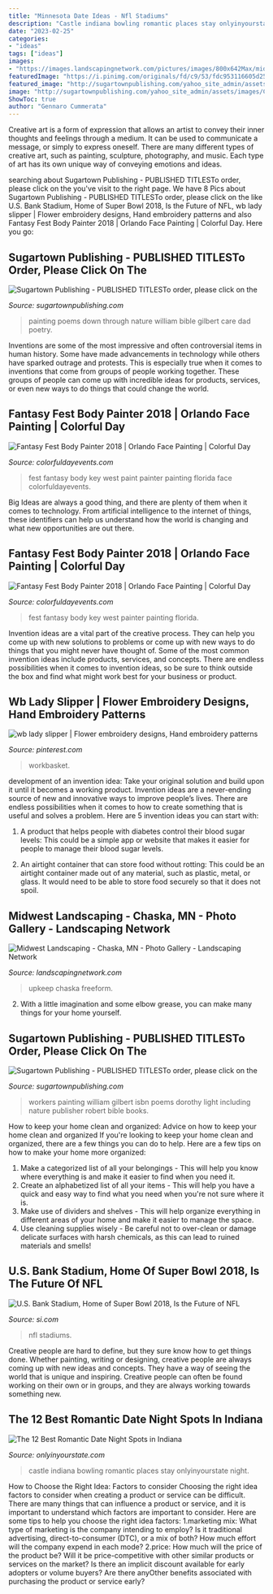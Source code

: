 ```yaml
---
title: "Minnesota Date Ideas - Nfl Stadiums"
description: "Castle indiana bowling romantic places stay onlyinyourstate night"
date: "2023-02-25"
categories:
- "ideas"
tags: ["ideas"]
images:
- "https://images.landscapingnetwork.com/pictures/images/800x642Max/midwest-landscaping_54/freeform-swimming-pool-property-upkeep-services_2035.jpg"
featuredImage: "https://i.pinimg.com/originals/fd/c9/53/fdc953116605d25cb2d4038c55185aeb.jpg"
featured_image: "http://sugartownpublishing.com/yahoo_site_admin/assets/images/Cathy-Dana-cover_sm.89183628_std.jpg"
image: "http://sugartownpublishing.com/yahoo_site_admin/assets/images/Cathy-Dana-cover_sm.89183628_std.jpg"
ShowToc: true
author: "Gennaro Cummerata"
---
```



Creative art is a form of expression that allows an artist to convey their inner thoughts and feelings through a medium. It can be used to communicate a message, or simply to express oneself. There are many different types of creative art, such as painting, sculpture, photography, and music. Each type of art has its own unique way of conveying emotions and ideas.

	

		
searching about Sugartown Publishing - PUBLISHED TITLESTo order, please click on the you've visit to the right page. We have 8 Pics about Sugartown Publishing - PUBLISHED TITLESTo order, please click on the like U.S. Bank Stadium, Home of Super Bowl 2018, Is the Future of NFL, wb lady slipper | Flower embroidery designs, Hand embroidery patterns and also Fantasy Fest Body Painter 2018 | Orlando Face Painting | Colorful Day. Here you go:
		
    
## Sugartown Publishing - PUBLISHED TITLESTo Order, Please Click On The

<img loading=lazy src="http://sugartownpublishing.com/yahoo_site_admin/assets/images/Cathy-Dana-cover_sm.89183628_std.jpg" onerror="this.onerror=null;this.src='https://tse2.mm.bing.net/th?id=OIP.31-AppI3G-nZ9WYDicoiEwAAAA&amp;pid=15.1';" alt="Sugartown Publishing - PUBLISHED TITLESTo order, please click on the">

_Source: sugartownpublishing.com_

>painting poems down through nature william bible gilbert care dad poetry. 

	

Inventions are some of the most impressive and often controversial items in human history. Some have made advancements in technology while others have sparked outrage and protests. This is especially true when it comes to inventions that come from groups of people working together. These groups of people can come up with incredible ideas for products, services, or even new ways to do things that could change the world.

    
## Fantasy Fest Body Painter 2018 | Orlando Face Painting | Colorful Day

<img loading=lazy src="https://colorfuldayevents.com/wp-content/florida-face-painter/fantasy-fest/fantasy-fest-body-paint-ideas-2016.jpg" onerror="this.onerror=null;this.src='https://tse2.mm.bing.net/th?id=OIP.c4IL8dJbiY_QJH3ZEKrnhgAAAA&amp;pid=15.1';" alt="Fantasy Fest Body Painter 2018 | Orlando Face Painting | Colorful Day">

_Source: colorfuldayevents.com_

>fest fantasy body key west paint painter painting florida face colorfuldayevents. 

	

Big Ideas are always a good thing, and there are plenty of them when it comes to technology. From artificial intelligence to the internet of things, these identifiers can help us understand how the world is changing and what new opportunities are out there.

    
## Fantasy Fest Body Painter 2018 | Orlando Face Painting | Colorful Day

<img loading=lazy src="https://colorfuldayevents.com/wp-content/florida-face-painter/fantasy-fest/IMG_2639.jpg" onerror="this.onerror=null;this.src='https://tse1.mm.bing.net/th?id=OIP.0gphE3BumTKTgN3eZt2angAAAA&amp;pid=15.1';" alt="Fantasy Fest Body Painter 2018 | Orlando Face Painting | Colorful Day">

_Source: colorfuldayevents.com_

>fest fantasy body key west painter painting florida. 

	

Invention ideas are a vital part of the creative process. They can help you come up with new solutions to problems or come up with new ways to do things that you might never have thought of. Some of the most common invention ideas include products, services, and concepts. There are endless possibilities when it comes to invention ideas, so be sure to think outside the box and find what might work best for your business or product.

    
## Wb Lady Slipper | Flower Embroidery Designs, Hand Embroidery Patterns

<img loading=lazy src="https://i.pinimg.com/originals/fd/c9/53/fdc953116605d25cb2d4038c55185aeb.jpg" onerror="this.onerror=null;this.src='https://tse4.mm.bing.net/th?id=OIP.wQXmyQDvcIEByUP-5r0AHwAAAA&amp;pid=15.1';" alt="wb lady slipper | Flower embroidery designs, Hand embroidery patterns">

_Source: pinterest.com_

>workbasket. 

	

development of an invention idea: Take your original solution and build upon it until it becomes a working product.
Invention ideas are a never-ending source of new and innovative ways to improve people’s lives. There are endless possibilities when it comes to how to create something that is useful and solves a problem. Here are 5 invention ideas you can start with:
1) A product that helps people with diabetes control their blood sugar levels: This could be a simple app or website that makes it easier for people to manage their blood sugar levels.

2) An airtight container that can store food without rotting: This could be an airtight container made out of any material, such as plastic, metal, or glass. It would need to be able to store food securely so that it does not spoil.

    
## Midwest Landscaping - Chaska, MN - Photo Gallery - Landscaping Network

<img loading=lazy src="https://images.landscapingnetwork.com/pictures/images/800x642Max/midwest-landscaping_54/freeform-swimming-pool-property-upkeep-services_2035.jpg" onerror="this.onerror=null;this.src='https://tse4.mm.bing.net/th?id=OIP.m0x1UeiT_q2e-QBLF0VawAHaEO&amp;pid=15.1';" alt="Midwest Landscaping - Chaska, MN - Photo Gallery - Landscaping Network">

_Source: landscapingnetwork.com_

>upkeep chaska freeform. 

	

2. With a little imagination and some elbow grease, you can make many things for your home yourself.

    
## Sugartown Publishing - PUBLISHED TITLESTo Order, Please Click On The

<img loading=lazy src="http://sugartownpublishing.com/yahoo_site_admin/assets/images/Workers_comp_cover_300_dpi.69125142_std.jpg" onerror="this.onerror=null;this.src='https://tse4.mm.bing.net/th?id=OIP.53Egvqji2pXJa0mJqwiecgAAAA&amp;pid=15.1';" alt="Sugartown Publishing - PUBLISHED TITLESTo order, please click on the">

_Source: sugartownpublishing.com_

>workers painting william gilbert isbn poems dorothy light including nature publisher robert bible books. 

	

How to keep your home clean and organized: Advice on how to keep your home clean and organized
If you're looking to keep your home clean and organized, there are a few things you can do to help. Here are a few tips on how to make your home more organized: 
1. Make a categorized list of all your belongings - This will help you know where everything is and make it easier to find when you need it. 
2. Create an alphabetized list of all your items - This will help you have a quick and easy way to find what you need when you're not sure where it is. 
3. Make use of dividers and shelves - This will help organize everything in different areas of your home and make it easier to manage the space. 
4. Use cleaning supplies wisely - Be careful not to over-clean or damage delicate surfaces with harsh chemicals, as this can lead to ruined materials and smells!

    
## U.S. Bank Stadium, Home Of Super Bowl 2018, Is The Future Of NFL

<img loading=lazy src="https://www.si.com/.image/t_share/MTY4MDMxNTMxNzM5MjYwMjg4/us-bank-stadium-minnesota-super-bowl-52jpg.jpg" onerror="this.onerror=null;this.src='https://tse2.mm.bing.net/th?id=OIP.BTNzJ_f4ADQ3lqb8y146zgHaEH&amp;pid=15.1';" alt="U.S. Bank Stadium, Home of Super Bowl 2018, Is the Future of NFL">

_Source: si.com_

>nfl stadiums. 

	

Creative people are hard to define, but they sure know how to get things done. Whether painting, writing or designing, creative people are always coming up with new ideas and concepts. They have a way of seeing the world that is unique and inspiring. Creative people can often be found working on their own or in groups, and they are always working towards something new.

    
## The 12 Best Romantic Date Night Spots In Indiana

<img loading=lazy src="http://cdn.onlyinyourstate.com/wp-content/uploads/2016/03/Clayshire-Castle-Bowling-Green.jpg" onerror="this.onerror=null;this.src='https://tse3.mm.bing.net/th?id=OIP.4pSsKscR_yAdacMKELFJ_QHaFj&amp;pid=15.1';" alt="The 12 Best Romantic Date Night Spots in Indiana">

_Source: onlyinyourstate.com_

>castle indiana bowling romantic places stay onlyinyourstate night. 

	

How to Choose the Right Idea: Factors to consider
Choosing the right idea factors to consider when creating a product or service can be difficult. There are many things that can influence a product or service, and it is important to understand which factors are important to consider. Here are some tips to help you choose the right idea factors:
1.marketing mix: What type of marketing is the company intending to employ? Is it traditional advertising, direct-to-consumer (DTC), or a mix of both? How much effort will the company expend in each mode?
2.price: How much will the price of the product be? Will it be price-competitive with other similar products or services on the market? Is there an implicit discount available for early adopters or volume buyers? Are there anyOther benefits associated with purchasing the product or service early?

